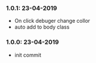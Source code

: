 ### 1.0.1: 23-04-2019

- On click debuger change collor
- auto add to body class

### 1.0.0: 23-04-2019

- init commit
